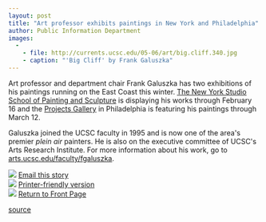 ```yaml
---
layout: post
title: "Art professor exhibits paintings in New York and Philadelphia"
author: Public Information Department
images:
  -
    - file: http://currents.ucsc.edu/05-06/art/big.cliff.340.jpg
    - caption: "'Big Cliff' by Frank Galuszka"
---
```


  

Art professor and department chair Frank Galuszka has two exhibitions of his paintings running on the East Coast this winter. [The New York Studio School of Painting and Sculpture][1] is displaying his works through February 16 and the [Projects Gallery][2] in Philadelphia is featuring his paintings through March 12.

Galuszka joined the UCSC faculty in 1995 and is now one of the area's premier _plein air_ painters. He is also on the executive committee of UCSC's Arts Research Institute. For more information about his work, go to [arts.ucsc.edu/faculty/fgaluszka][3].

![][4] [Email this story][5]  
![][4] [Printer-friendly version][6]  
![][4] [Return to Front Page][7]

[1]: http://www.nyss.org/gallery.asp
[2]: http://www.projectsgallery.com
[3]: http://arts.ucsc.edu/faculty/fgaluszka
[4]: ../../images/bulletarrow.gif
[5]: javascript:url();document.f1.submit();
[6]: javascript:popUp();
[7]: http://currents.ucsc.edu/

[source](http://www1.ucsc.edu/currents/05-06/02-13/brief-galuszka.asp "Permalink to brief-galuszka")
